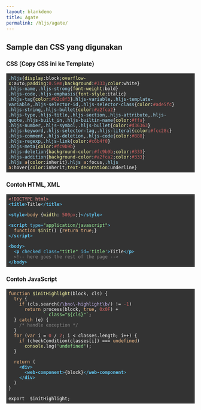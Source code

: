 ```yaml
---
layout: blankdemo
title: Agate
permalink: /hljs/agate/
---
```


<style>
@font-face {
  font-family: 'Roboto';
  font-style: normal;
  font-weight: 700;
  font-display: swap;
  src: url(https://fonts.gstatic.com/s/roboto/v27/KFOlCnqEu92Fr1MmWUlfBBc4.woff2) format('woff2');
  unicode-range: U+0000-00FF, U+0131, U+0152-0153, U+02BB-02BC, U+02C6, U+02DA, U+02DC, U+2000-206F, U+2074, U+20AC, U+2122, U+2191, U+2193, U+2212, U+2215, U+FEFF, U+FFFD;
}
body {font-family:Roboto, sans-serif}
pre {user-select:all}

.hljs{display:block;overflow-x:auto;padding:0.5em;background:#333;color:white}
.hljs-name,.hljs-strong{font-weight:bold}
.hljs-code,.hljs-emphasis{font-style:italic}
.hljs-tag{color:#62c8f3}.hljs-variable,.hljs-template-variable,.hljs-selector-id,.hljs-selector-class{color:#ade5fc}
.hljs-string,.hljs-bullet{color:#a2fca2}
.hljs-type,.hljs-title,.hljs-section,.hljs-attribute,.hljs-quote,.hljs-built_in,.hljs-builtin-name{color:#ffa}
.hljs-number,.hljs-symbol,.hljs-bullet{color:#d36363}
.hljs-keyword,.hljs-selector-tag,.hljs-literal{color:#fcc28c}
.hljs-comment,.hljs-deletion,.hljs-code{color:#888}
.hljs-regexp,.hljs-link{color:#c6b4f0}
.hljs-meta{color:#fc9b9b}
.hljs-deletion{background-color:#fc9b9b;color:#333}
.hljs-addition{background-color:#a2fca2;color:#333}
.hljs a{color:inherit}.hljs a:focus,.hljs a:hover{color:inherit;text-decoration:underline}
</style>

<h2>Sample dan CSS yang digunakan</h2>

<h3>CSS (Copy CSS ini ke Template)</h3>

<pre><code class="hljs"><span class="hljs-selector-class">.hljs</span>{<span class="hljs-attribute">display</span>:block;<span class="hljs-attribute">overflow-x</span>:auto;<span class="hljs-attribute">padding</span>:<span class="hljs-number">0.5em</span>;<span class="hljs-attribute">background</span>:<span class="hljs-number">#333</span>;<span class="hljs-attribute">color</span>:white}
<span class="hljs-selector-class">.hljs-name</span>,<span class="hljs-selector-class">.hljs-strong</span>{<span class="hljs-attribute">font-weight</span>:bold}
<span class="hljs-selector-class">.hljs-code</span>,<span class="hljs-selector-class">.hljs-emphasis</span>{<span class="hljs-attribute">font-style</span>:italic}
<span class="hljs-selector-class">.hljs-tag</span>{<span class="hljs-attribute">color</span>:<span class="hljs-number">#62c8f3</span>}<span class="hljs-selector-class">.hljs-variable</span>,<span class="hljs-selector-class">.hljs-template-variable</span>,<span class="hljs-selector-class">.hljs-selector-id</span>,<span class="hljs-selector-class">.hljs-selector-class</span>{<span class="hljs-attribute">color</span>:<span class="hljs-number">#ade5fc</span>}
<span class="hljs-selector-class">.hljs-string</span>,<span class="hljs-selector-class">.hljs-bullet</span>{<span class="hljs-attribute">color</span>:<span class="hljs-number">#a2fca2</span>}
<span class="hljs-selector-class">.hljs-type</span>,<span class="hljs-selector-class">.hljs-title</span>,<span class="hljs-selector-class">.hljs-section</span>,<span class="hljs-selector-class">.hljs-attribute</span>,<span class="hljs-selector-class">.hljs-quote</span>,<span class="hljs-selector-class">.hljs-built_in</span>,<span class="hljs-selector-class">.hljs-builtin-name</span>{<span class="hljs-attribute">color</span>:<span class="hljs-number">#ffa</span>}
<span class="hljs-selector-class">.hljs-number</span>,<span class="hljs-selector-class">.hljs-symbol</span>,<span class="hljs-selector-class">.hljs-bullet</span>{<span class="hljs-attribute">color</span>:<span class="hljs-number">#d36363</span>}
<span class="hljs-selector-class">.hljs-keyword</span>,<span class="hljs-selector-class">.hljs-selector-tag</span>,<span class="hljs-selector-class">.hljs-literal</span>{<span class="hljs-attribute">color</span>:<span class="hljs-number">#fcc28c</span>}
<span class="hljs-selector-class">.hljs-comment</span>,<span class="hljs-selector-class">.hljs-deletion</span>,<span class="hljs-selector-class">.hljs-code</span>{<span class="hljs-attribute">color</span>:<span class="hljs-number">#888</span>}
<span class="hljs-selector-class">.hljs-regexp</span>,<span class="hljs-selector-class">.hljs-link</span>{<span class="hljs-attribute">color</span>:<span class="hljs-number">#c6b4f0</span>}
<span class="hljs-selector-class">.hljs-meta</span>{<span class="hljs-attribute">color</span>:<span class="hljs-number">#fc9b9b</span>}
<span class="hljs-selector-class">.hljs-deletion</span>{<span class="hljs-attribute">background-color</span>:<span class="hljs-number">#fc9b9b</span>;<span class="hljs-attribute">color</span>:<span class="hljs-number">#333</span>}
<span class="hljs-selector-class">.hljs-addition</span>{<span class="hljs-attribute">background-color</span>:<span class="hljs-number">#a2fca2</span>;<span class="hljs-attribute">color</span>:<span class="hljs-number">#333</span>}
<span class="hljs-selector-class">.hljs</span> <span class="hljs-selector-tag">a</span>{<span class="hljs-attribute">color</span>:inherit}<span class="hljs-selector-class">.hljs</span> <span class="hljs-selector-tag">a</span><span class="hljs-selector-pseudo">:focus</span>,<span class="hljs-selector-class">.hljs</span> <span class="hljs-selector-tag">a</span><span class="hljs-selector-pseudo">:hover</span>{<span class="hljs-attribute">color</span>:inherit;<span class="hljs-attribute">text-decoration</span>:underline}</code></pre>

<h3>Contoh HTML, XML</h3>

<pre><code class="hljs"><span class="hljs-meta">&lt;!DOCTYPE html&gt;</span>
<span class="hljs-tag">&lt;<span class="hljs-name">title</span>&gt;</span>Title<span class="hljs-tag">&lt;/<span class="hljs-name">title</span>&gt;</span>

<span class="hljs-tag">&lt;<span class="hljs-name">style</span>&gt;</span><span class="css"><span class="hljs-selector-tag">body</span> {<span class="hljs-attribute">width</span>: <span class="hljs-number">500px</span>;}</span><span class="hljs-tag">&lt;/<span class="hljs-name">style</span>&gt;</span>

<span class="hljs-tag">&lt;<span class="hljs-name">script</span> <span class="hljs-attr">type</span>=<span class="hljs-string">"application/javascript"</span>&gt;</span><span class="javascript">
  <span class="hljs-function"><span class="hljs-keyword">function</span> <span class="hljs-title">$init</span>(<span class="hljs-params"></span>) </span>{<span class="hljs-keyword">return</span> <span class="hljs-literal">true</span>;}
</span><span class="hljs-tag">&lt;/<span class="hljs-name">script</span>&gt;</span>

<span class="hljs-tag">&lt;<span class="hljs-name">body</span>&gt;</span>
  <span class="hljs-tag">&lt;<span class="hljs-name">p</span> <span class="hljs-attr">checked</span> <span class="hljs-attr">class</span>=<span class="hljs-string">"title"</span> <span class="hljs-attr">id</span>=<span class="hljs-string">'title'</span>&gt;</span>Title<span class="hljs-tag">&lt;/<span class="hljs-name">p</span>&gt;</span>
  <span class="hljs-comment">&lt;!-- here goes the rest of the page --&gt;</span>
<span class="hljs-tag">&lt;/<span class="hljs-name">body</span>&gt;</span></code></pre>

<h3>Contoh JavaScript</h3>

<pre><code class="hljs"><span class="hljs-function"><span class="hljs-keyword">function</span> <span class="hljs-title">$initHighlight</span>(<span class="hljs-params">block, cls</span>) </span>{
  <span class="hljs-keyword">try</span> {
    <span class="hljs-keyword">if</span> (cls.search(<span class="hljs-regexp">/\bno\-highlight\b/</span>) != <span class="hljs-number">-1</span>)
      <span class="hljs-keyword">return</span> process(block, <span class="hljs-literal">true</span>, <span class="hljs-number">0x0F</span>) +
             <span class="hljs-string">` class="<span class="hljs-subst">${cls}</span>"`</span>;
  } <span class="hljs-keyword">catch</span> (e) {
    <span class="hljs-comment">/* handle exception */</span>
  }
  <span class="hljs-keyword">for</span> (<span class="hljs-keyword">var</span> i = <span class="hljs-number">0</span> / <span class="hljs-number">2</span>; i &lt; classes.length; i++) {
    <span class="hljs-keyword">if</span> (checkCondition(classes[i]) === <span class="hljs-literal">undefined</span>)
      <span class="hljs-built_in">console</span>.log(<span class="hljs-string">'undefined'</span>);
  }

  <span class="hljs-keyword">return</span> (
    <span class="xml"><span class="hljs-tag">&lt;<span class="hljs-name">div</span>&gt;</span>
      <span class="hljs-tag">&lt;<span class="hljs-name">web-component</span>&gt;</span>{block}<span class="hljs-tag">&lt;/<span class="hljs-name">web-component</span>&gt;</span>
    <span class="hljs-tag">&lt;/<span class="hljs-name">div</span>&gt;</span>
  )
}

export  $initHighlight;</span></code></pre>
